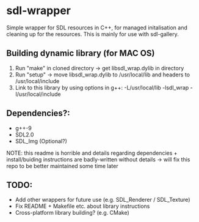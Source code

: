 # sdl-wrapper
Simple wrapper for SDL resources in C++, for managed initalisation and cleaning up for the resources.
This is mainly for use with sdl-gallery.

## Building dynamic library (for MAC OS)
1. Run "make" in cloned directory -> get libsdl_wrap.dylib in directory
2. Run "setup" -> move libsdl_wrap.dylib to /usr/local/lib and headers to /usr/local/include
3. Link to this library by using options in g++: -L/usr/local/lib -lsdl_wrap -I/usr/local/include

## Dependencies?:
- g++-9
- SDL2.0
- SDL_Img (Optional?)

NOTE: this readme is horrible and details regarding dependencies + install/buiding instructions are
        badly-written without details -> will fix this repo to be better maintained some time later

## TODO:
- Add other wrappers for future use (e.g. SDL_Renderer / SDL_Texture)
- Fix README + Makefile etc. about library instructions
- Cross-platform library building? (e.g. CMake)
